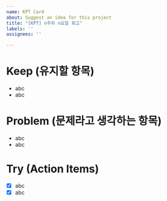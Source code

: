 ```yaml
---
name: KPT Card
about: Suggest an idea for this project
title: "[KPT] n주차 n요일 회고"
labels: ''
assignees: ''

---
```


# Keep (유지할 항목)

- abc
- abc

# Problem (문제라고 생각하는 항목)

- abc
- abc

# Try (Action Items)

- [X] abc
- [X] abc
